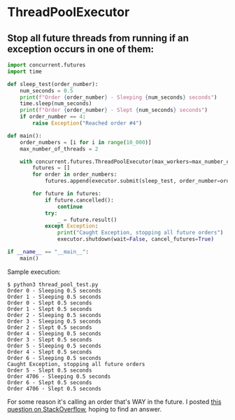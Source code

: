 # ThreadPoolExecutor

## Stop all future threads from running if an exception occurs in one of them:
``` python
import concurrent.futures
import time

def sleep_test(order_number):
	num_seconds = 0.5
	print(f"Order {order_number} - Sleeping {num_seconds} seconds")
	time.sleep(num_seconds)
	print(f"Order {order_number} - Slept {num_seconds} seconds")
	if order_number == 4:
		raise Exception("Reached order #4")

def main():
	order_numbers = [i for i in range(10_000)]
	max_number_of_threads = 2

	with concurrent.futures.ThreadPoolExecutor(max_workers=max_number_of_threads) as executor:
		futures = []
		for order in order_numbers:
			futures.append(executor.submit(sleep_test, order_number=order))

		for future in futures:
			if future.cancelled():
				continue
			try:
				_ = future.result()
			except Exception:
				print("Caught Exception, stopping all future orders")
				executor.shutdown(wait=False, cancel_futures=True)

if __name__ == "__main__":
	main()
```
Sample execution:
```
$ python3 thread_pool_test.py
Order 0 - Sleeping 0.5 seconds
Order 1 - Sleeping 0.5 seconds
Order 0 - Slept 0.5 seconds
Order 1 - Slept 0.5 seconds
Order 2 - Sleeping 0.5 seconds
Order 3 - Sleeping 0.5 seconds
Order 2 - Slept 0.5 seconds
Order 4 - Sleeping 0.5 seconds
Order 3 - Slept 0.5 seconds
Order 5 - Sleeping 0.5 seconds
Order 4 - Slept 0.5 seconds
Order 6 - Sleeping 0.5 seconds
Caught Exception, stopping all future orders
Order 5 - Slept 0.5 seconds
Order 4706 - Sleeping 0.5 seconds
Order 6 - Slept 0.5 seconds
Order 4706 - Slept 0.5 seconds
```

For some reason it's calling an order that's WAY in the future. I posted [this question on StackOverflow](https://stackoverflow.com/q/76891904), hoping to find an answer.

